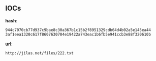 
## IOCs

__hash__:

```text
944c7070cb77d937c9bae8c30a367b1c15b2f8951329cdb64d4b02a5e145ea44
3af1eea1320c617f8607630704e19422a743eac1b6fb5e941ccb3e88f320610b
```
__url__:

```text
http://jilas.net/files/222.txt
```